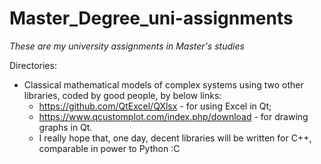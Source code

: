 # Master_Degree_uni-assignments

*These are my university assignments in Master's studies*

Directories:

+ Classical mathematical models of complex systems using two other libraries, coded by good people, by below links:
  - https://github.com/QtExcel/QXlsx - for using Excel in Qt;
  - https://www.qcustomplot.com/index.php/download - for drawing graphs in Qt.
  * I really hope that, one day, decent libraries will be written for C++, comparable in power to Python :C
